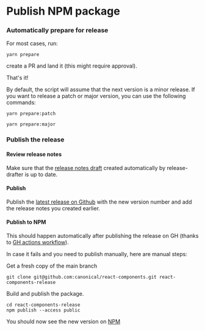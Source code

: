 # Publish NPM package

### Automatically prepare for release

For most cases, run:

```shell
yarn prepare
```

create a PR and land it (this might require approval).

That's it!

By default, the script will assume that the next version is a minor release. If you want to release a patch or major version, you can use the following commands:

```shell
yarn prepare:patch
```

```shell
yarn prepare:major
```

### Publish the release

#### Review release notes

Make sure that the [release notes draft](https://github.com/canonical/react-components/releases) created automatically by release-drafter is up to date.

#### Publish

Publish the [latest release on Github](https://github.com/canonical/react-components/releases) with the new version number and add the release notes you created earlier.

#### Publish to NPM

This should happen automatically after publishing the release on GH (thanks to [GH actions workflow](https://github.com/canonical/react-components/blob/main/.github/workflows/publish-on-release.yml)).

In case it fails and you need to publish manually, here are manual steps:

Get a fresh copy of the main branch

```shell
git clone git@github.com:canonical/react-components.git react-components-release
```

Build and publish the package.

```shell
cd react-components-release
npm publish --access public
```

You should now see the new version on [NPM](https://www.npmjs.com/package/@canonical/react-components)
